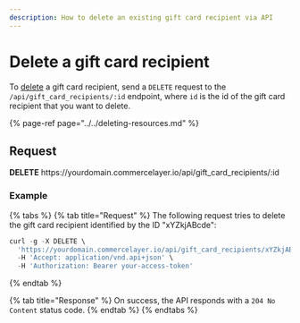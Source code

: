 ```yaml
---
description: How to delete an existing gift card recipient via API
---
```


# Delete a gift card recipient

To <a href="https://docs.commercelayer.io/developers/deleting-resources" target="_blank">delete</a> a gift card recipient, send a `DELETE` request to the `/api/gift_card_recipients/:id` endpoint, where `id` is the id of the gift card recipient that you want to delete.

{% page-ref page="../../deleting-resources.md" %}

## Request

**DELETE** https://<i></i>yourdomain.commercelayer.io/api/gift_card_recipients/:id

### Example

{% tabs %}
{% tab title="Request" %}
The following request tries to delete the gift card recipient identified by the ID "xYZkjABcde":

```javascript
curl -g -X DELETE \
  'https://yourdomain.commercelayer.io/api/gift_card_recipients/xYZkjABcde' \
  -H 'Accept: application/vnd.api+json' \
  -H 'Authorization: Bearer your-access-token'
```
{% endtab %}

{% tab title="Response" %}
On success, the API responds with a `204 No Content` status code.
{% endtab %}
{% endtabs %}

